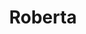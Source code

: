 ---
layout: piece
collection_: paintings
title: Roberta
id: roberta
media: Acrylic
dimensions: 8½ x 11
description: Painted with popsicle sticks on board.
price: $80
create_date: 2014
---